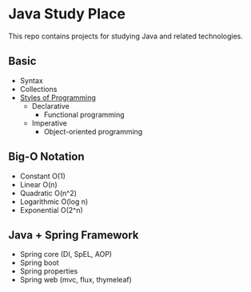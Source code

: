 # Java Study Place

This repo contains projects for studying Java and related technologies.

## Basic

- Syntax
- Collections
- [Styles of Programming](docs/STYLES_PROGRAMMING.md)
  - Declarative
    - Functional programming
  - Imperative
    - Object-oriented programming

## Big-O Notation

- Constant O(1)
- Linear O(n)
- Quadratic O(n^2)
- Logarithmic O(log n)
- Exponential O(2^n)

## Java + Spring Framework

- Spring core (DI, SpEL, AOP)
- Spring boot
- Spring properties
- Spring web (mvc, flux, thymeleaf)
